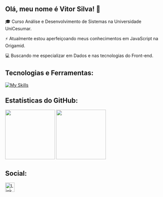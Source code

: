 ## Olá, meu nome é Vitor Silva! 👋

🎓 Curso Análise e Desenvolvimento de Sistemas na Universidade UniCesumar.

⚡ Atualmente estou aperfeiçoando meus conhecimentos em JavaScript na Origamid.

💻 Buscando me especializar em Dados e nas tecnologias do Front-end.

## Tecnologias e Ferramentas:

[![My Skills](https://skillicons.dev/icons?i=html,css,js,ts,figma,vscode,git,github)](https://skillicons.dev)

## Estatísticas do GitHub:
<div>
<img src="https://github-readme-stats.vercel.app/api?username=vmsilva3&hide_rank=true&show_icons=true&theme=react" height="160" />
<img src="https://github-readme-stats.vercel.app/api/top-langs/?username=vmsilva3&layout=compact&theme=react" height="160" />
</div>

## Social:

[<img src='https://img.shields.io/badge/LinkedIn-0077B5?style=for-the-badge&logo=linkedin&logoColor=white' alt='Linkedin' height='30'>](https://www.linkedin.com/in/vitorsilva-m/)
